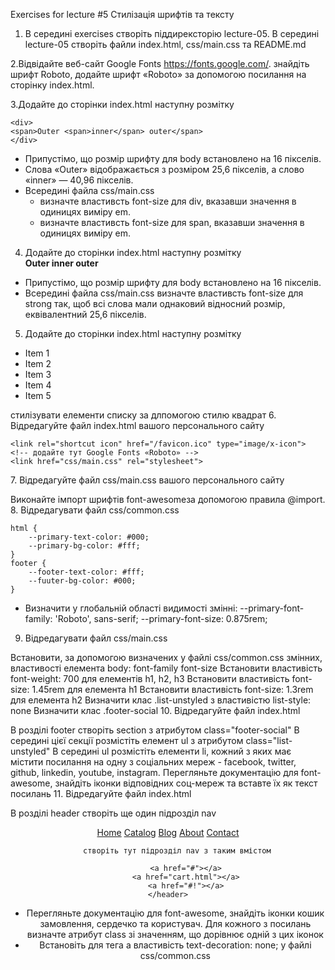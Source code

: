 Exercises for lecture #5 Стилізація шрифтів та тексту
1. В середині exercises створіть піддирексторію lecture-05. В середині lecture-05 створіть файли index.html, css/main.css та README.md

2.Відвідайте веб-сайт Google Fonts https://fonts.google.com/. знайдіть шрифт Roboto, додайте шрифт «Roboto» за допомогою посилання на сторінку index.html.

3.Додайте до сторінки index.html наступну розмітку

	<div>
	<span>Outer <span>inner</span> outer</span>
	</div>
- Припустімо, що розмір шрифту для body встановлено на 16 пікселів. 
- Слова «Outer» відображається з розміром 25,6 пікселів, а слово «inner» — 40,96 пікселів.
- Всередині файла css/main.css 
	- визначте властивсть font-size для div, вказавши значення в одиницях виміру em.
	- визначте властивсть font-size для span, вказавши значення в одиницях виміру em.
4. Додайте до сторінки index.html наступну розмітку
    <div>
        <strong>Outer <strong>inner</strong> outer</strong>
    </div>
- Припустімо, що розмір шрифту для body встановлено на 16 пікселів. 
- Всередині файла css/main.css визначте властивсть font-size для strong так, щоб всі слова мали однаковий відносний розмір, еквівалентний 25,6 пікселів.
5. Додайте до сторінки index.html наступну розмітку
<ul>
    <li>Item 1</li>
    <li>Item 2</li>
    <li>Item 3</li>
    <li>Item 4</li>
    <li>Item 5</li>
</ul>
стилізувати елементи списку за длпомогою стилю квадрат
6. Відредагуйте файл index.html вашого персонального сайту
<!DOCTYPE html>
<html lang="en">
<head>
    <meta charset="UTF-8">
    <meta name="viewport" content="width=device-width, initial-scale=1.0">
    <title>Моя домашня сторінка</title>

	<link rel="shortcut icon" href="/favicon.ico" type="image/x-icon">
	<!-- додайте тут Google Fonts «Roboto» -->
	<link href="css/main.css" rel="stylesheet">

</head>
<body>

</body>
</html>
7. Відредагуйте файл css/main.css вашого персонального сайту

Виконайте імпорт шрифтів font-awesomeза допомогою правила @import.
8. Відредагувати файл css/common.css

	html {
		--primary-text-color: #000;
		--primary-bg-color: #fff;
	}
	footer {
		--footer-text-color: #fff;
		--fuuter-bg-color: #000;
	}
- Визначити у глобальній області видимості змінні:
	--primary-font-family: 'Roboto', sans-serif; 
	--primary-font-size: 0.875rem;
9. Відредагувати файл css/main.css

Встановити, за допомогою визначених у файлі css/common.css змінних, властивості елемента body:
font-family
font-size
Встановити властивість font-weight: 700 для елементів h1, h2, h3
Встановити властивість font-size: 1.45rem для елемента h1
Встановити властивість font-size: 1.3rem для елемента h2
Визначити клас .list-unstyled з властивістю list-style: none
Визначити клас .footer-social
10. Відредагуйте файл index.html

В розділі footer створіть section з атрибутом class="footer-social"
В середині цієї секції розмістіть елемент ul з атрибутом class="list-unstyled"
В середині ul розмістіть елементи li, кожний з яких має містити посилання на одну з соціальних мереж - facebook, twitter, github, linkedin, youtube, instagram.
Перегляньте документацію для font-awesome, знайдіть іконки відповідних соц-мереж та вставте їх як текст посилань
11. Відредагуйте файл index.html

В розділі header створіть ще один підрозділ nav
	<header>
      	<nav>
            <!-- navigation -->
            <a href="index.html">Home</a> 
            <a href="catalog.html">Catalog</a> 
            <a href="blog.html">Blog</a> 
            <a href="about.html">About</a> 
            <a href="contact.html">Contact</a> 
    	</nav>
		
		створіть тут підрозділ nav з таким вмістом
			
			<a href="#"></a>
            <a href="cart.html"></a>
            <a href="#!"></a>
	</header>
- Перегляньте документацію для font-awesome, знайдіть іконки кошик замовлення, сердечко та користувач. Для кожного з посилань визначте атрибут class зі значенням, що дорівнює одній з цих іконок
- Встановіть для тега a властивість text-decoration: none; у файлі css/common.css